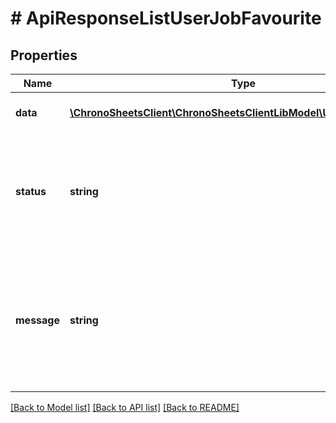 # # ApiResponseListUserJobFavourite

## Properties

Name | Type | Description | Notes
------------ | ------------- | ------------- | -------------
**data** | [**\ChronoSheetsClient\ChronoSheetsClientLibModel\UserJobFavourite[]**](UserJobFavourite.md) | The main Data of the response | [optional]
**status** | **string** | The API response status. Indicates if the request was successful, failed or was unauthorised. | [optional]
**message** | **string** | A message to accompany the response status.  If the Status is failed, this message will hint why it failed and what you need to do. | [optional]

[[Back to Model list]](../../README.md#models) [[Back to API list]](../../README.md#endpoints) [[Back to README]](../../README.md)

